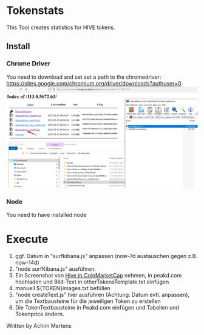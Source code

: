 # Tokenstats

This Tool creates statistics for HIVE tokens.

## Install
### Chrome Driver
You need to download and set set a path to the chromedriver:
https://sites.google.com/chromium.org/driver/downloads?authuser=0
![](./chromdriver.png)

### Node
You need to have installed node

# Execute

01. ggf. Datum in "surfkibana.js" anpassen (now-7d austauschen gegen z.B. now-14d)
02. "node surfKibana.js" ausführen.
03. Ein Screenshot von [Hive in CoinMarketCap](https://coinmarketcap.com/currencies/hive-blockchain/) nehmen, in peakd.com hochladen und Bild-Text in otherTokensTemplate.txt einfügen
04. manuell ${TOKEN}images.txt befüllen
05. "node createText.js" hier ausführen (Achtung: Datum evtl. anpassen), um die Textbausteine für die jeweiligen Token zu erstellen
06. Die TokenTextbausteine in Peakd.com einfügen und Tabellen und Tokenprice ändern.


Written by Achim Mertens
